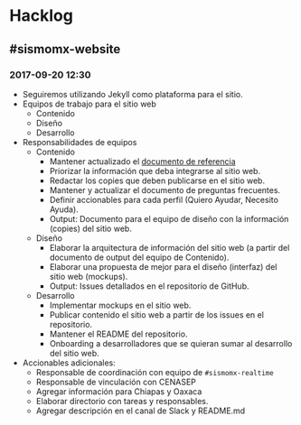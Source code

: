 # Hacklog

## \#sismomx-website

### 2017-09-20 12:30

* Seguiremos utilizando Jekyll como plataforma para el sitio.
* Equipos de trabajo para el sitio web
   * Contenido
   * Diseño
   * Desarrollo
* Responsabilidades de equipos
   * Contenido
      * Mantener actualizado el [documento de referencia](https://docs.google.com/document/d/1QVBq6UZ4JA24HceiTwUWfbcz3ZA3SxueOymXsnp43Ug/edit#)
      * Priorizar la información que deba integrarse al sitio web.
      * Redactar los copies que deben publicarse en el sitio web.
      * Mantener y actualizar el documento de preguntas frecuentes.
      * Definir accionables para cada perfil (Quiero Ayudar, Necesito Ayuda).
      * Output: Documento para el equipo de diseño con la información (copies) del sitio web.
   * Diseño
      * Elaborar la arquitectura de información del sitio web (a partir del documento de output del equipo de Contenido).
      * Elaborar una propuesta de mejor para el diseño (interfaz) del sitio web (mockups).
      * Output: Issues detallados en el repositorio de GitHub.
   * Desarrollo
      * Implementar mockups en el sitio web.
      * Publicar contenido el sitio web a partir de los issues en el repositorio.
      * Mantener el README del repositorio.
      * Onboarding a desarrolladores que se quieran sumar al desarrollo del sitio web.
* Accionables adicionales:
   * Responsable de coordinación con equipo de `#sismomx-realtime`
   * Responsable de vinculación con CENASEP
   * Agregar información para Chiapas y Oaxaca
   * Elaborar directorio con tareas y responsables.
   * Agregar descripción en el canal de Slack y README.md
